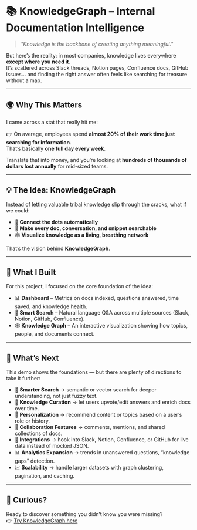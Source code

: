 # 📚 KnowledgeGraph – Internal Documentation Intelligence

> _"Knowledge is the backbone of creating anything meaningful."_

But here’s the reality: in most companies, knowledge lives everywhere **except where you need it**.  
It’s scattered across Slack threads, Notion pages, Confluence docs, GitHub issues… and finding the right answer often feels like searching for treasure without a map.

---

## 🌍 Why This Matters

I came across a stat that really hit me:

👉 On average, employees spend **almost 20% of their work time just searching for information**.  
That’s basically **one full day every week**.

Translate that into money, and you’re looking at **hundreds of thousands of dollars lost annually** for mid-sized teams.

---

## 💡 The Idea: KnowledgeGraph

Instead of letting valuable tribal knowledge slip through the cracks, what if we could:

- 🔎 **Connect the dots automatically**
- 📖 **Make every doc, conversation, and snippet searchable**
- 🕸️ **Visualize knowledge as a living, breathing network**

That’s the vision behind **KnowledgeGraph**.

---

## 🚀 What I Built

For this project, I focused on the core foundation of the idea:

- 📊 **Dashboard** – Metrics on docs indexed, questions answered, time saved, and knowledge health.
- 🔎 **Smart Search** – Natural language Q&A across multiple sources (Slack, Notion, GitHub, Confluence).
- 🕸️ **Knowledge Graph** – An interactive visualization showing how topics, people, and documents connect.

---

## 🔮 What’s Next

This demo shows the foundations — but there are plenty of directions to take it further:

- 🤖 **Smarter Search** → semantic or vector search for deeper understanding, not just fuzzy text.
- 📝 **Knowledge Curation** → let users upvote/edit answers and enrich docs over time.
- 🎯 **Personalization** → recommend content or topics based on a user’s role or history.
- 💬 **Collaboration Features** → comments, mentions, and shared collections of docs.
- 🔗 **Integrations** → hook into Slack, Notion, Confluence, or GitHub for live data instead of mocked JSON.
- 📊 **Analytics Expansion** → trends in unanswered questions, “knowledge gaps” detection.
- 📈 **Scalability** → handle larger datasets with graph clustering, pagination, and caching.

---

## 🌟 Curious?

Ready to discover something you didn’t know you were missing?  
👉 [Try KnowledgeGraph here]()
